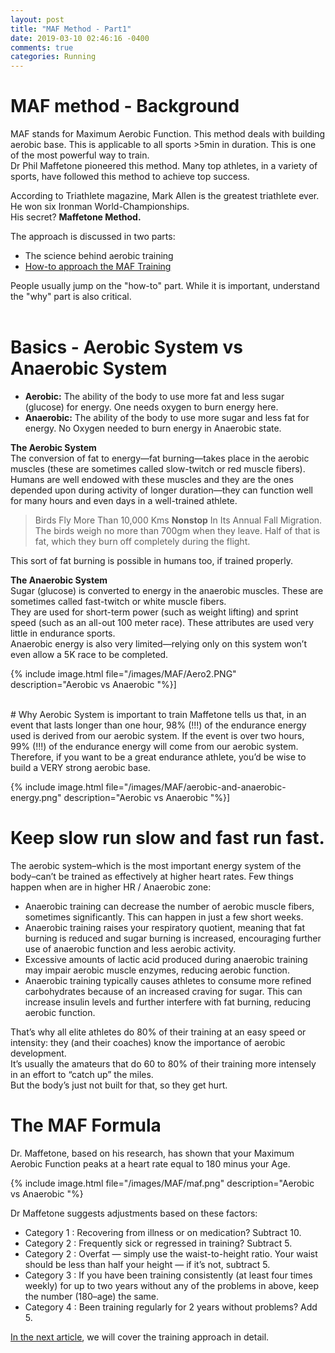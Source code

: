 ```yaml
---
layout: post
title: "MAF Method - Part1"
date: 2019-03-10 02:46:16 -0400
comments: true
categories: Running
---
```


# MAF method - Background

MAF stands for Maximum Aerobic Function. This method deals with building aerobic base. This is applicable to all sports >5min in duration. This is one of the most powerful way to train.  
Dr Phil Maffetone pioneered this method. Many top athletes, in a variety of sports, have followed this method to achieve top success.  

According to Triathlete magazine, Mark Allen is the greatest triathlete ever. He won six Ironman World-Championships.  
His secret? **Maffetone Method.**  
<!--more-->

The approach is discussed in two parts:  

- The science behind aerobic training  
- [How-to approach the MAF Training](maf-method-part2.html)

People usually jump on the "how-to" part. While it is important, understand the "why" part is also critical.  
<br>

# Basics - Aerobic System vs Anaerobic System

- **Aerobic:**   The ability of the body to use more fat and less sugar (glucose) for energy. One needs oxygen to burn energy here.  
- **Anaerobic:** The ability of the body to use more sugar and less fat for energy. No Oxygen needed to burn energy in Anaerobic state.  

**The Aerobic System**  
The conversion of fat to energy—fat burning—takes place in the aerobic muscles (these are sometimes called slow-twitch or red muscle fibers).  
Humans  are well endowed with these muscles and they are the ones depended upon during activity of longer duration—they can function well for many hours and even days in a well-trained athlete.  

> Birds Fly More Than 10,000 Kms **Nonstop** In Its Annual Fall Migration. The birds weigh no more than 700gm when they leave. Half of that is fat, which they burn off completely during the flight.  

This sort of fat burning is possible in humans too, if trained properly.  

**The Anaerobic System**  
Sugar (glucose) is converted to energy in the anaerobic muscles. These are sometimes called fast-twitch or white muscle fibers.   
They are used for short-term power (such as weight lifting) and sprint speed (such as an all-out 100 meter race). These attributes are used very little in endurance sports.  
Anaerobic energy is also very limited—relying only on this system won’t even allow a 5K race to be completed.  

{% include image.html file="/images/MAF/Aero2.PNG" description="Aerobic vs Anaerobic "%}]


<br>
# Why Aerobic System is important to train   
Maffetone tells us that, in an event that lasts longer than one hour, 98% (!!!) of the endurance energy used is derived from our aerobic system.   
If the event is over two hours, 99% (!!!) of the endurance energy will come from our aerobic system. Therefore, if you want to be a great endurance athlete, you’d be wise to build a VERY strong aerobic base.   

{% include image.html file="/images/MAF/aerobic-and-anaerobic-energy.png" description="Aerobic vs Anaerobic "%}]


# Keep slow run slow and fast run fast.   
The aerobic system–which is the most important energy system of the body–can’t be trained as effectively at higher heart rates. Few things happen when are in higher HR / Anaerobic zone:  

- Anaerobic training can decrease the number of aerobic muscle fibers, sometimes significantly. This can happen in just a few short weeks.   
- Anaerobic training raises your respiratory quotient, meaning that fat burning is reduced and sugar burning is increased, encouraging further use of anaerobic function and less aerobic activity.   
- Excessive amounts of lactic acid produced during anaerobic training may impair aerobic muscle enzymes, reducing aerobic function.   
- Anaerobic training typically causes athletes to consume more refined carbohydrates because of an increased craving for sugar. This can increase insulin levels and further interfere with fat burning, reducing aerobic function.  

That’s why all elite athletes do 80% of their training at an easy speed or intensity: they (and their coaches) know the importance of aerobic development.  
It’s usually the amateurs that do 60 to 80% of their training more intensely in an effort to “catch up” the miles.  
 But the body’s just not built for that, so they get hurt.   

# The MAF Formula  
Dr. Maffetone, based on his research, has shown that your Maximum Aerobic Function peaks at a heart rate equal to 180 minus your Age.  

{% include image.html file="/images/MAF/maf.png" description="Aerobic vs Anaerobic "%}

Dr Maffetone suggests adjustments based on these factors:  

- Category 1 : Recovering from illness or on medication? Subtract 10.  
- Category 2 : Frequently sick or regressed in training? Subtract 5.  
- Category 2 : Overfat — simply use the waist-to-height ratio. Your waist should be less than half your height — if it’s not, subtract 5.  
- Category 3 : If you have been training consistently (at least four times weekly) for up to two years without any of the problems in above, keep the number (180–age) the same.  
- Category 4 : Been training regularly for 2 years without problems? Add 5.   


[In the next article](maf-method-part2.html), we will cover the training approach in detail.  



